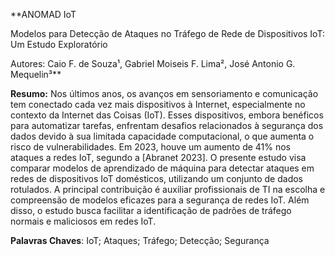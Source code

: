 **ANOMAD IoT

Modelos para Detecção de Ataques no Tráfego de Rede de
Dispositivos IoT: Um Estudo Exploratório 

Autores: Caio F. de Souza¹, Gabriel Moiseis F. Lima², José Antonio G. Mequelin³**

**Resumo:** Nos últimos anos, os avanços em sensoriamento e comunicação tem conectado cada vez mais dispositivos à Internet, especialmente no contexto da Internet das Coisas (IoT). Esses dispositivos, embora benéficos para automatizar tarefas, enfrentam desafios relacionados à segurança dos dados devido à sua limitada capacidade computacional, o que aumenta o risco de vulnerabilidades. Em 2023, houve um aumento de 41% nos ataques a redes IoT, segundo a [Abranet 2023]. O presente estudo visa comparar modelos de aprendizado de máquina para detectar ataques em redes de dispositivos IoT domésticos, utilizando um conjunto de dados rotulados. A principal contribuição é auxiliar profissionais de TI na escolha e compreensão de modelos eficazes para a segurança de redes IoT. Além disso, o estudo busca facilitar a identificação de padrões de tráfego normais e maliciosos em redes IoT.

**Palavras Chaves**: IoT; Ataques; Tráfego; Detecção; Segurança
